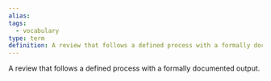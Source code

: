```yaml
---
alias: 
tags:
  - vocabulary
type: term
definition: A review that follows a defined process with a formally documented output.
---
```


A review that follows a defined process with a formally documented output.